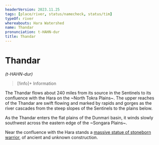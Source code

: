 ```yaml
---
headerVersion: 2023.11.25
tags: [place/river, status/namecheck, status/tim]
typeOf: river
whereabouts: Hara Watershed
name: Thandar
pronunciation: t-HAHN-dur
title: Thandar
---
```

# Thandar
*(t-HAHN-dur)*
>[!info]+ Information
> 
>> 

The Thandar flows about 240 miles from its source in the Sentinels to its confluence with the Hara on the ~North Tokra Plains~. The upper reaches of the Thandar are swift flowing and marked by rapids and gorges as the river cascades from the steep slopes of the Sentinels to the plains below. 

As the Thandar enters the flat plains of the Dunmari basin, it winds slowly southwest across the eastern edge of the ~Songara Plains~. 

Near the confluence with the Hara stands a [massive statue of stoneborn warrior](<../../dunmari-basin/stoneborn-statue-dungeon.md>), of ancient and unknown construction. 

